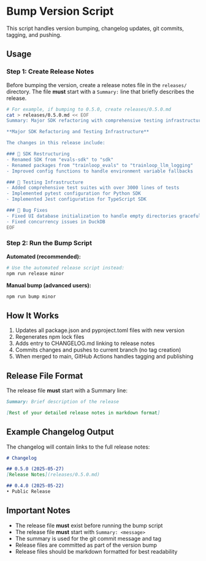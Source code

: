 # Bump Version Script

This script handles version bumping, changelog updates, git commits, tagging, and pushing.

## Usage

### Step 1: Create Release Notes
Before bumping the version, create a release notes file in the `releases/` directory.
The file **must** start with a `Summary:` line that briefly describes the release.

```bash
# For example, if bumping to 0.5.0, create releases/0.5.0.md
cat > releases/0.5.0.md << EOF
Summary: Major SDK refactoring with comprehensive testing infrastructure

**Major SDK Refactoring and Testing Infrastructure**

The changes in this release include:

### 📁 SDK Restructuring
- Renamed SDK from "evals-sdk" to "sdk"
- Renamed packages from "trainloop_evals" to "trainloop_llm_logging"
- Improved config functions to handle environment variable fallbacks

### 🧪 Testing Infrastructure  
- Added comprehensive test suites with over 3000 lines of tests
- Implemented pytest configuration for Python SDK
- Implemented Jest configuration for TypeScript SDK

### 🐛 Bug Fixes
- Fixed UI database initialization to handle empty directories gracefully
- Fixed concurrency issues in DuckDB
EOF
```

### Step 2: Run the Bump Script

**Automated (recommended):**
```bash
# Use the automated release script instead:
npm run release minor
```

**Manual bump (advanced users):**
```bash
npm run bump minor
```

## How It Works

1. Updates all package.json and pyproject.toml files with new version
2. Regenerates npm lock files
3. Adds entry to CHANGELOG.md linking to release notes
4. Commits changes and pushes to current branch (no tag creation)
5. When merged to main, GitHub Actions handles tagging and publishing

## Release File Format

The release file **must** start with a Summary line:
```markdown
Summary: Brief description of the release

[Rest of your detailed release notes in markdown format]
```

## Example Changelog Output

The changelog will contain links to the full release notes:

```markdown
# Changelog

## 0.5.0 (2025-05-27)
[Release Notes](releases/0.5.0.md)

## 0.4.0 (2025-05-22)
• Public Release
```

## Important Notes

- The release file **must** exist before running the bump script
- The release file **must** start with `Summary: <message>`
- The summary is used for the git commit message and tag
- Release files are committed as part of the version bump
- Release files should be markdown formatted for best readability
